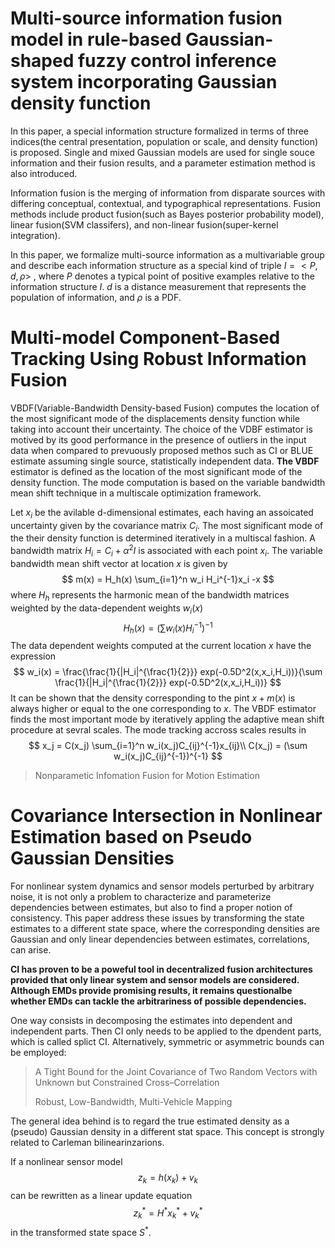 # Multi-source information fusion model in rule-based Gaussian-shaped fuzzy control inference system incorporating Gaussian density function

In this paper, a special information structure formalized in terms of three indices(the central presentation, population or scale, and density function) is proposed. Single and mixed Gaussian models are used for single souce information and their fusion results, and a parameter estimation method is also introduced. 

Information fusion is  the merging of information from disparate sources with differing conceptual, contextual, and typographical representations.  Fusion methods include product fusion(such as Bayes posterior probability model), linear fusion(SVM classifers), and non-linear fusion(super-kernel integration).

In this paper, we formalize multi-source information as a  multivariable group and describe each information structure as a special kind of triple $I = <P,d,\rho>$ , where $P$ denotes a typical point of positive examples relative to the information structure $I$. $d$ is a distance measurement that represents the population of information, and $\rho$ is a PDF.





# Multi-model Component-Based Tracking Using Robust Information Fusion

VBDF(Variable-Bandwidth Density-based Fusion) computes the location of the most significant mode of the displacements density function while taking into account their uncertainty. The choice of the VDBF estimator is motived by its good performance in the presence of outliers in the input data when compared to prevuously proposed methos such as CI or BLUE estimate assuming single source, statistically independent data.  **The VBDF** estimator is defined as the location of the most significant mode of the density function. The mode computation is based on the variable bandwidth mean shift technique in a multiscale optimization framework.

Let $x_i$ be the avilable d-dimensional estimates, each having an assoicated uncertainty given by the covariance matrix $C_i$. The most significant mode of the their density function is determined iteratively in a multiscal fashion. A bandwidth matrix $H_i = C_i + \alpha^2I$ is associated with each point $x_i$. The variable bandwidth mean shift vector at location $x$ is given by
$$
m(x) = H_h(x) \sum_{i=1}^n w_i H_i^{-1}x_i -x
$$
where $H_h$ represents the harmonic mean of the bandwidth matrices weighted by the data-dependent weights $w_i(x)$
$$
H_h(x) = (\sum w_i(x)H_i^{-1})^{-1}
$$
The data dependent weights computed at the current location $x$ have the expression 
$$
w_i(x) = \frac{\frac{1}{|H_i|^{\frac{1}{2}}} exp(-0.5D^2(x,x_i,H_i))}{\sum \frac{1}{|H_i|^{\frac{1}{2}}} exp(-0.5D^2(x,x_i,H_i))}
$$
It can be shown that the density corresponding to the pint $x+m(x)$ is always higher or equal to the one corresponding to $x$. The VBDF estimator finds the most important mode by iteratively appling the adaptive mean shift procedure at sevral scales.  The mode tracking accross scales results in 
$$
x_j = C(x_j) \sum_{i=1}^n w_i(x_j)C_{ij}^{-1}x_{ij}\\
C(x_j) = (\sum w_i(x_j)C_{ij}^{-1})^{-1}
$$

> Nonparametic Infomation Fusion for Motion Estimation

# Covariance Intersection in Nonlinear Estimation based on Pseudo Gaussian Densities

For nonlinear system dynamics and sensor models perturbed by arbitrary noise, it is not only a problem to characterize and parameterize dependencies between estimates, but also to find a proper notion of consistency. This paper address these issues by transforming the state estimates to a different state space, where the corresponding densities are Gaussian and only linear dependencies between estimates, correlations, can arise.

**CI has proven to be a poweful tool in decentralized fusion architectures provided that only linear system and sensor models are considered. Although EMDs provide promising results, it remains questionalbe whether EMDs can tackle the arbitrariness of possible dependencies.**

One way consists in decomposing the estimates into dependent and independent parts. Then CI only needs to be applied to the dpendent parts, which is called splict CI. Alternatively, symmetric or asymmetric bounds can be employed:

> A Tight Bound for the Joint Covariance of Two Random Vectors with Unknown but Constrained
> Cross–Correlation
>
> Robust, Low-Bandwidth, Multi-Vehicle Mapping

The general idea behind is to regard the true estimated density as a (pseudo) Gaussian density in a different stat space.  This concept is strongly related to Carleman bilinearinzarions.



If a nonlinear sensor model 
$$
z_k = h(x_k) + v_k
$$
can be rewritten as a linear update equation
$$
z_k^{*} = H^{*}x_k^{*} + v_k^{*}
$$
in the transformed state space $S^*$.







